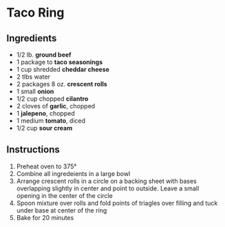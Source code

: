 # Taco Ring

## Ingredients

* 1/2 lb. **ground beef**
* 1 package to **taco seasonings**
* 1 cup shredded **cheddar cheese**
* 2 tlbs water
* 2 packages 8 oz. **crescent rolls**
* 1 small **onion**
* 1/2 cup chopped **cilantro**
* 2 cloves of **garlic**, chopped
* 1 **jalepeno**, chopped
* 1 medium **tomato**, diced
* 1/2 cup **sour cream**

## Instructions

1. Preheat oven to 375°
2. Combine all ingredeients in a large bowl
3. Arrange crescent rolls in a circle on a backing sheet with bases overlapping slightly in center and point to outside. Leave a small opening in the center of the circle
4. Spoon mixture over rolls and fold points of triagles over filling and tuck under base at center of the ring
5. Bake for 20 minutes
